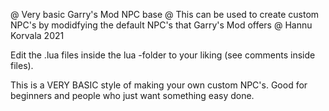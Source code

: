 @ Very basic Garry's Mod NPC base
@ This can be used to create custom NPC's by modidfying the default NPC's that Garry's Mod offers
@ Hannu Korvala 2021

Edit the .lua files inside the lua -folder to your liking (see comments inside files).

This is a VERY BASIC style of making your own custom NPC's. Good for beginners and people who just want something easy done.